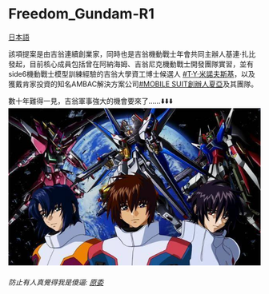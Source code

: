 # Freedom_Gundam-R1
[日本語](/日本語.md)

該項提案是由吉翁連續創業家，同時也是吉翁機動戰士年會共同主辦人基連·扎比發起，目前核心成員包括曾在阿納海姆、吉翁尼克機動戰士開發團隊實習，並有side6機動戰士模型訓練經驗的吉翁大學資工博士候選人 [#T·Y·米諾夫斯基](https://wiki.biligame.com/gundam/%E7%89%B9%E9%9B%B7%E8%AF%BA%E5%A4%AB%C2%B7Y%C2%B7%E7%B1%B3%E8%AF%BA%E5%A4%AB%E6%96%AF%E5%9F%BA)，以及獲戴肯家投資的知名AMBAC解決方案公司[#MOBILE SUIT創辦人夏亞](https://gundam.fandom.com/zh/wiki/%E5%A4%8F%E4%BA%9E%C2%B7%E9%98%BF%E8%8C%B2%E7%B4%8D%E5%B8%83%E7%88%BE?variant=zh-cn)及其團隊。

數十年難得一見，吉翁軍事強大的機會要來了……⬇️⬇️⬇️
[![機動戰士高達 SEED FREEDOM](/pic/freedom.jpg "FREEDOM")](https://jumi.one/vod/256078.html)



###### 防止有人真覺得我是傻逼: [原委](/pic/yuanwei)
